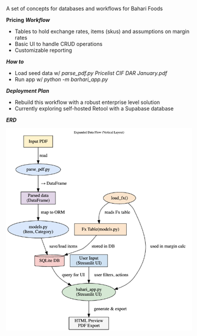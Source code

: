 A set of concepts for databases and workflows for Bahari Foods

**Pricing**
***Workflow***
- Tables to hold exchange rates, items (skus) and assumptions on  margin rates
- Basic UI to handle CRUD operations 
- Customizable reporting

***How to***
- Load seed data w/ _parse_pdf.py Pricelist CIF DAR January.pdf_ 
- Run app w/ _python -m barhari_app.py_

***Deployment Plan***
- Rebuild this workflow with a robust enterprise level solution
- Currently exploring self-hosted Retool with a Supabase database

***ERD***

![Pricing Data Flow](image.png)